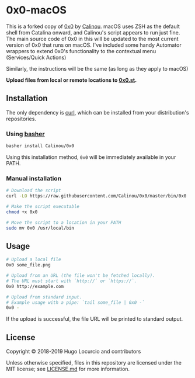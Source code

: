 # 0x0-macOS
This is a forked copy of [0x0](https://github.com/Calinou/0x0/) by [Calinou](https://github.com/Calinou/). 
macOS uses ZSH as the default shell from Catalina onward, and Calinou's script appears to run just fine. 
The main source code of 0x0 in this will be updated to the most current version of 0x0 that runs on macOS.
I've included some handy Automator wrappers to extend 0x0's functionality to the contextual menu (Services/Quick Actions)

Similarly, the instructions will be the same (as long as they apply to macOS)

**Upload files from local or remote locations to [0x0.st](https://0x0.st/).**

## Installation

The only dependency is [curl](https://curl.haxx.se/), which can be installed
from your distribution's repositories.

### Using [basher](https://github.com/basherpm/basher)

```bash
basher install Calinou/0x0
```

Using this installation method, `0x0` will be immediately available in your PATH.

### Manual installation

```bash
# Download the script
curl -LO https://raw.githubusercontent.com/Calinou/0x0/master/bin/0x0

# Make the script executable
chmod +x 0x0

# Move the script to a location in your PATH
sudo mv 0x0 /usr/local/bin
```

## Usage

```bash
# Upload a local file
0x0 some_file.png

# Upload from an URL (the file won't be fetched locally).
# The URL must start with `http://` or `https://`.
0x0 http://example.com

# Upload from standard input.
# Example usage with a pipe: `tail some_file | 0x0 -`
0x0 -
```

If the upload is successful, the file URL will be printed to standard output.

## License

Copyright © 2018-2019 Hugo Locurcio and contributors

Unless otherwise specified, files in this repository are licensed under
the MIT license; see [LICENSE.md](LICENSE.md) for more information.
